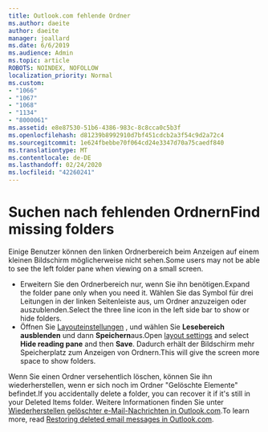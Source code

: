 ```yaml
---
title: Outlook.com fehlende Ordner
ms.author: daeite
author: daeite
manager: joallard
ms.date: 6/6/2019
ms.audience: Admin
ms.topic: article
ROBOTS: NOINDEX, NOFOLLOW
localization_priority: Normal
ms.custom:
- "1066"
- "1067"
- "1068"
- "1134"
- "8000061"
ms.assetid: e8e87530-51b6-4386-983c-8c8cca0c5b3f
ms.openlocfilehash: d81239b8992910d7bf451cdcb2a3f54c9d2a72c4
ms.sourcegitcommit: 1e624fbebbe70f064cd24e3347d70a75caedf840
ms.translationtype: MT
ms.contentlocale: de-DE
ms.lasthandoff: 02/24/2020
ms.locfileid: "42260241"
---
```

# <a name="find-missing-folders"></a><span data-ttu-id="82890-102">Suchen nach fehlenden Ordnern</span><span class="sxs-lookup"><span data-stu-id="82890-102">Find missing folders</span></span>

<span data-ttu-id="82890-103">Einige Benutzer können den linken Ordnerbereich beim Anzeigen auf einem kleinen Bildschirm möglicherweise nicht sehen.</span><span class="sxs-lookup"><span data-stu-id="82890-103">Some users may not be able to see the left folder pane when viewing on a small screen.</span></span>

- <span data-ttu-id="82890-104">Erweitern Sie den Ordnerbereich nur, wenn Sie ihn benötigen.</span><span class="sxs-lookup"><span data-stu-id="82890-104">Expand the folder pane only when you need it.</span></span> <span data-ttu-id="82890-105">Wählen Sie das Symbol für drei Leitungen in der linken Seitenleiste aus, um Ordner anzuzeigen oder auszublenden.</span><span class="sxs-lookup"><span data-stu-id="82890-105">Select the three line icon in the left side bar to show or hide folders.</span></span>
- <span data-ttu-id="82890-106">Öffnen Sie [Layouteinstellungen](https://outlook.live.com/mail/options/mail/layout) , und wählen Sie **Lesebereich ausblenden** und dann **Speichern**aus.</span><span class="sxs-lookup"><span data-stu-id="82890-106">Open [layout settings](https://outlook.live.com/mail/options/mail/layout) and select **Hide reading pane** and then **Save**.</span></span> <span data-ttu-id="82890-107">Dadurch erhält der Bildschirm mehr Speicherplatz zum Anzeigen von Ordnern.</span><span class="sxs-lookup"><span data-stu-id="82890-107">This will give the screen more space to show folders.</span></span>

<span data-ttu-id="82890-108">Wenn Sie einen Ordner versehentlich löschen, können Sie ihn wiederherstellen, wenn er sich noch im Ordner "Gelöschte Elemente" befindet.</span><span class="sxs-lookup"><span data-stu-id="82890-108">If you accidentally delete a folder, you can recover it if it's still in your Deleted Items folder.</span></span> <span data-ttu-id="82890-109">Weitere Informationen finden Sie unter [Wiederherstellen gelöschter e-Mail-Nachrichten in Outlook.com](https://support.office.com/article/cf06ab1b-ae0b-418c-a4d9-4e895f83ed50).</span><span class="sxs-lookup"><span data-stu-id="82890-109">To learn more, read [Restoring deleted email messages in Outlook.com](https://support.office.com/article/cf06ab1b-ae0b-418c-a4d9-4e895f83ed50).</span></span>
